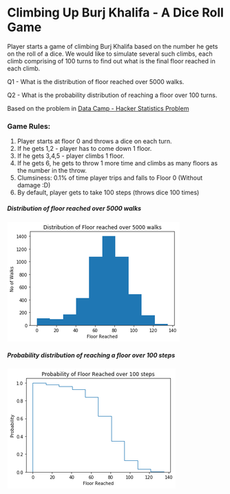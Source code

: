 # Climbing Up Burj Khalifa - A Dice Roll Game

Player starts a game of climbing Burj Khalifa based on the number he gets on the roll of a dice. We would like to simulate 
several such climbs, each climb comprising of 100 turns to find out what is the final floor reached in each climb.

Q1 - What is the distribution of floor reached over 5000 walks.

Q2 - What is the probability distribution of reaching a floor over 100 turns.

Based on the problem in [Data Camp - Hacker Statistics Problem](https://campus.datacamp.com/courses/intermediate-python/case-study-hacker-statistics?ex=5)

### Game Rules:
 1. Player starts at floor 0 and throws a dice on each turn.
 2. If he gets 1,2 - player has to come down 1 floor.
 3. If he gets 3,4,5 - player climbs 1 floor.
 4. If he gets 6, he gets to throw 1 more time and climbs as many floors as the number in the throw.
 5. Clumsiness: 0.1% of time player trips and falls to Floor 0 (Without damage :D)
 6. By default, player gets to take 100 steps (throws dice 100 times)
    
 ##### Distribution of floor reached over 5000 walks
 
 ![](https://github.com/rohit-a/data-science-python/blob/master/00%20-%20Climbing%20Up%20Burj%20Khalifa/VIZ-02-Distribution_of_Floor_Reached.png)
 
 ##### Probability distribution of reaching a floor over 100 steps
 
 ![](https://github.com/rohit-a/data-science-python/blob/master/00%20-%20Climbing%20Up%20Burj%20Khalifa/VIZ-03-Probability_Distribution_of_Floor_Reached.png)
 
